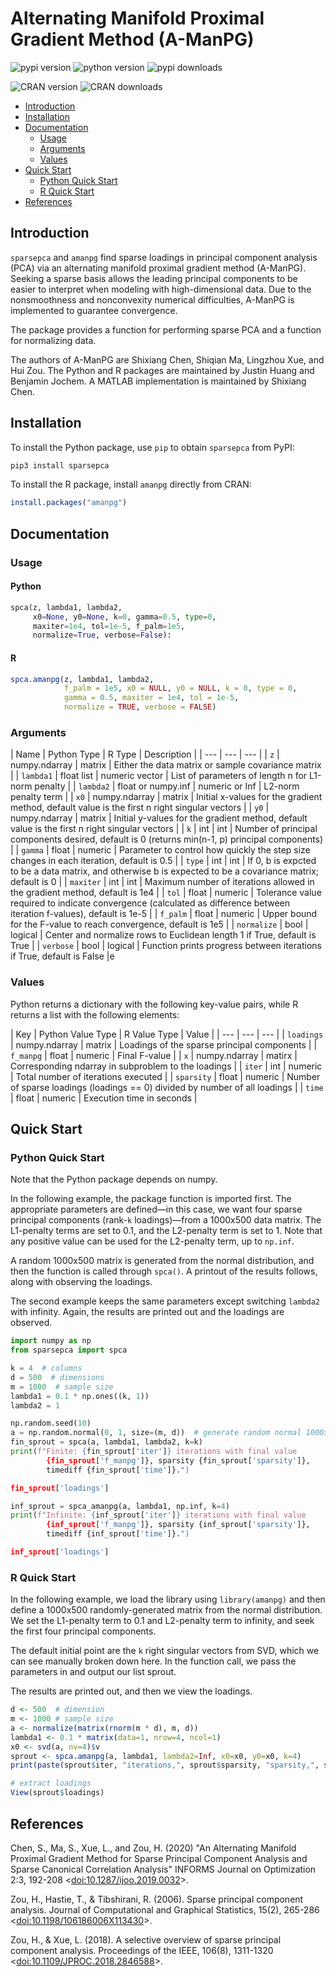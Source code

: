 # Alternating Manifold Proximal Gradient Method (A-ManPG)

![pypi version](https://img.shields.io/pypi/v/sparsepca.svg) ![python version](https://img.shields.io/pypi/pyversions/sparsepca.svg) ![pypi downloads](https://img.shields.io/pypi/dm/sparsepca)

![CRAN version](https://www.r-pkg.org/badges/version/amanpg) ![CRAN downloads](https://cranlogs.r-pkg.org/badges/grand-total/amanpg)

- [Introduction](#introduction)
- [Installation](#installation)
- [Documentation](#documentation)
	- [Usage](#usage)
	- [Arguments](#arguments)
	- [Values](#values)
- [Quick Start](#quick-start)
	- [Python Quick Start](#python-quick-start)
	- [R Quick Start](#r-quick-start)
- [References](#references)

## Introduction

`sparsepca` and `amanpg` find sparse loadings in principal component analysis (PCA) via an alternating manifold proximal gradient method (A-ManPG). Seeking a sparse basis allows the leading principal components to be easier to interpret when modeling with high-dimensional data. Due to the nonsmoothness and nonconvexity numerical difficulties, A-ManPG is implemented to guarantee convergence. 

The package provides a function for performing sparse PCA and a function for normalizing data.

The authors of A-ManPG are Shixiang Chen, Shiqian Ma, Lingzhou Xue, and Hui Zou. The Python and R packages are maintained by Justin Huang and Benjamin Jochem. A MATLAB implementation is maintained by Shixiang Chen.

## Installation

To install the Python package, use `pip` to obtain `sparsepca` from PyPI:

```python
pip3 install sparsepca
```

To install the R package, install `amanpg` directly from CRAN:

```r
install.packages("amanpg")
```

## Documentation

### Usage

#### Python

```python
spca(z, lambda1, lambda2, 
     x0=None, y0=None, k=0, gamma=0.5, type=0, 
     maxiter=1e4, tol=1e-5, f_palm=1e5,
	 normalize=True, verbose=False):
```

#### R

```r
spca.amanpg(z, lambda1, lambda2, 
			f_palm = 1e5, x0 = NULL, y0 = NULL, k = 0, type = 0, 
			gamma = 0.5, maxiter = 1e4, tol = 1e-5, 
			normalize = TRUE, verbose = FALSE)
```

### Arguments

| Name | Python Type | R Type | Description |
| --- | --- | --- |
| `z` | numpy.ndarray | matrix | Either the data matrix or sample covariance matrix |
| `lambda1` | float list | numeric vector | List of parameters of length n for L1-norm penalty |
| `lambda2` | float or numpy.inf | numeric or Inf | L2-norm penalty term |
| `x0` | numpy.ndarray | matrix | Initial x-values for the gradient method, default value is the first n right singular vectors |
| `y0` | numpy.ndarray | matrix | Initial y-values for the gradient method, default value is the first n right singular vectors |
| `k` | int | int | Number of principal components desired, default is 0 (returns min(n-1, p) principal components) |
| `gamma` | float | numeric | Parameter to control how quickly the step size changes in each iteration, default is 0.5 |
| `type` | int | int | If 0, b is expcted to be a data matrix, and otherwise b is expected to be a covariance matrix; default is 0 |
| `maxiter` | int | int | Maximum number of iterations allowed in the gradient method, default is 1e4 |
| `tol` | float | numeric | Tolerance value required to indicate convergence (calculated as difference between iteration f-values), default is 1e-5 |
| `f_palm` | float | numeric | Upper bound for the F-value to reach convergence, default is 1e5 |
| `normalize` | bool | logical | Center and normalize rows to Euclidean length 1 if True, default is True |
| `verbose` | bool | logical | Function prints progress between iterations if True, default is False |e

### Values

Python returns a dictionary with the following key-value pairs, while R returns a list with the following elements:

| Key | Python Value Type | R Value Type | Value |
| --- | --- | --- |
| `loadings` | numpy.ndarray | matrix | Loadings of the sparse principal components |
| `f_manpg` | float | numeric | Final F-value |
| `x` | numpy.ndarray | matirx | Corresponding ndarray in subproblem to the loadings |
| `iter` | int | numeric | Total number of iterations executed |
| `sparsity` | float | numeric | Number of sparse loadings (loadings == 0) divided by number of all loadings |
| `time` | float | numeric | Execution time in seconds |

## Quick Start

### Python Quick Start

Note that the Python package depends on numpy.

In the following example, the package function is imported first. The appropriate parameters are defined&mdash;in this case, we want four sparse principal components (rank-`k` loadings)&mdash;from a 1000x500 data matrix. The L1-penalty terms are set to 0.1, and the L2-penalty term is set to 1. Note that any positive value can be used for the L2-penalty term, up to `np.inf`. 

A random 1000x500 matrix is generated from the normal distribution, and then the function is called through `spca()`. A printout of the results follows, along with observing the loadings. 

The second example keeps the same parameters except switching `lambda2` with infinity. Again, the results are printed out and the loadings are observed.

```python
import numpy as np
from sparsepca import spca

k = 4  # columns
d = 500  # dimensions
m = 1000  # sample size
lambda1 = 0.1 * np.ones((k, 1))
lambda2 = 1

np.random.seed(10)
a = np.random.normal(0, 1, size=(m, d))  # generate random normal 1000x500 matrix
fin_sprout = spca(a, lambda1, lambda2, k=k)
print(f"Finite: {fin_sprout['iter']} iterations with final value 
		{fin_sprout['f_manpg']}, sparsity {fin_sprout['sparsity']}, 
		timediff {fin_sprout['time']}.")

fin_sprout['loadings']

inf_sprout = spca_amanpg(a, lambda1, np.inf, k=4)
print(f"Infinite: {inf_sprout['iter']} iterations with final value 
		{inf_sprout['f_manpg']}, sparsity {inf_sprout['sparsity']}, 
		timediff {inf_sprout['time']}.")

inf_sprout['loadings']
```

### R Quick Start

In the following example, we load the library using `library(amanpg)` and then define a 1000x500 randomly-generated matrix from the normal distribution. We set the L1-penalty term to 0.1 and L2-penalty term to infinity, and seek the first four principal components.

The default initial point are the `k` right singular vectors from SVD, which we can see manually broken down here. In the function call, we pass the parameters in and output our list sprout. 

The results are printed out, and then we view the loadings.

```r
d <- 500  # dimension
m <- 1000 # sample size
a <- normalize(matrix(rnorm(m * d), m, d))
lambda1 <- 0.1 * matrix(data=1, nrow=4, ncol=1)
x0 <- svd(a, nv=4)$v
sprout <- spca.amanpg(a, lambda1, lambda2=Inf, x0=x0, y0=x0, k=4) 
print(paste(sprout$iter, "iterations,", sprout$sparsity, "sparsity,", sprout$time))

# extract loadings
View(sprout$loadings)
```

## References

Chen, S., Ma, S., Xue, L., and Zou, H. (2020) "An Alternating Manifold Proximal Gradient Method for Sparse Principal Component Analysis and Sparse Canonical Correlation Analysis" INFORMS Journal on Optimization 2:3, 192-208 <[doi:10.1287/ijoo.2019.0032](https://doi.org/10.1287%2Fijoo.2019.0032)>.

Zou, H., Hastie, T., & Tibshirani, R. (2006). Sparse principal component analysis. Journal of Computational and Graphical Statistics, 15(2), 265-286 <[doi:10.1198/106186006X113430](https://doi.org/10.1198%2F106186006X113430)>.

Zou, H., & Xue, L. (2018). A selective overview of sparse principal component analysis. Proceedings of the IEEE, 106(8), 1311-1320 <[doi:10.1109/JPROC.2018.2846588](https://doi.org/10.1109%2FJPROC.2018.2846588)>.



